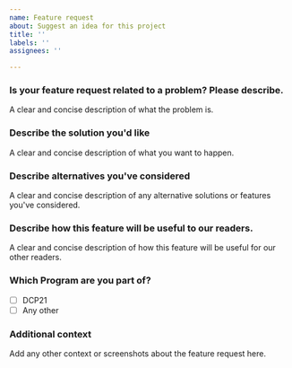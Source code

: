 ```yaml
---
name: Feature request
about: Suggest an idea for this project
title: ''
labels: ''
assignees: ''

---
```


### Is your feature request related to a problem? Please describe.
A clear and concise description of what the problem is. 

### Describe the solution you'd like
A clear and concise description of what you want to happen.

### Describe alternatives you've considered
A clear and concise description of any alternative solutions or features you've considered.

### Describe how this feature will be useful to our readers.
A clear and concise description of how this feature will be useful for our  other readers.

### Which Program are you part of?
<!--
Example how to mark a checkbox:-
- [x] Part of this program.
-->
- [ ] DCP21
- [ ] Any other

### Additional context
Add any other context or screenshots about the feature request here.
